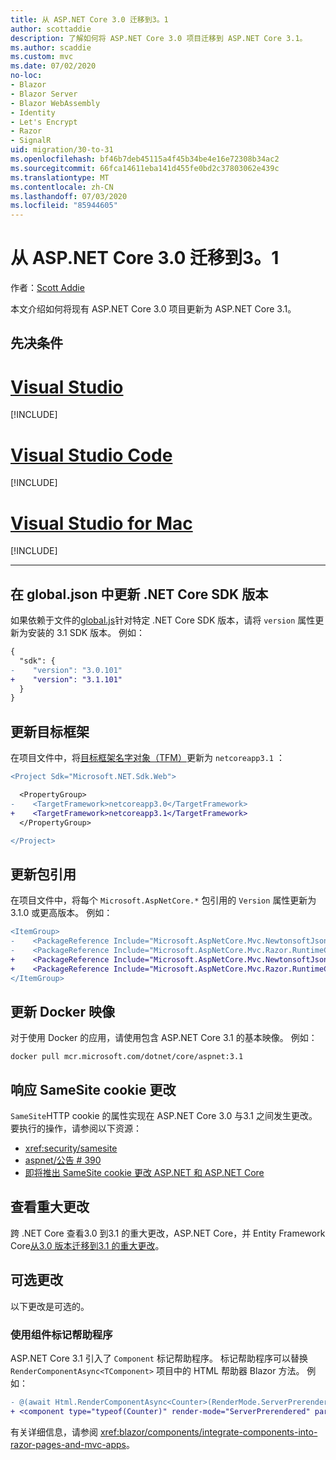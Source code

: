 ```yaml
---
title: 从 ASP.NET Core 3.0 迁移到3。1
author: scottaddie
description: 了解如何将 ASP.NET Core 3.0 项目迁移到 ASP.NET Core 3.1。
ms.author: scaddie
ms.custom: mvc
ms.date: 07/02/2020
no-loc:
- Blazor
- Blazor Server
- Blazor WebAssembly
- Identity
- Let's Encrypt
- Razor
- SignalR
uid: migration/30-to-31
ms.openlocfilehash: bf46b7deb45115a4f45b34be4e16e72308b34ac2
ms.sourcegitcommit: 66fca14611eba141d455fe0bd2c37803062e439c
ms.translationtype: MT
ms.contentlocale: zh-CN
ms.lasthandoff: 07/03/2020
ms.locfileid: "85944605"
---
```

# <a name="migrate-from-aspnet-core-30-to-31"></a>从 ASP.NET Core 3.0 迁移到3。1

作者：[Scott Addie](https://github.com/scottaddie)

本文介绍如何将现有 ASP.NET Core 3.0 项目更新为 ASP.NET Core 3.1。

## <a name="prerequisites"></a>先决条件

# <a name="visual-studio"></a>[Visual Studio](#tab/visual-studio)

[!INCLUDE[](~/includes/net-core-prereqs-vs-3.1.md)]

# <a name="visual-studio-code"></a>[Visual Studio Code](#tab/visual-studio-code)

[!INCLUDE[](~/includes/net-core-prereqs-vsc-3.1.md)]

# <a name="visual-studio-for-mac"></a>[Visual Studio for Mac](#tab/visual-studio-mac)

[!INCLUDE[](~/includes/net-core-prereqs-mac-3.1.md)]

---

## <a name="update-net-core-sdk-version-in-globaljson"></a>在 global.json 中更新 .NET Core SDK 版本

如果依赖于文件的[global.js](/dotnet/core/tools/global-json)针对特定 .NET Core SDK 版本，请将 `version` 属性更新为安装的 3.1 SDK 版本。 例如：

```diff
{
  "sdk": {
-    "version": "3.0.101"
+    "version": "3.1.101"
  }
}
```

## <a name="update-the-target-framework"></a>更新目标框架

在项目文件中，将[目标框架名字对象（TFM）](/dotnet/standard/frameworks)更新为 `netcoreapp3.1` ：

```diff
<Project Sdk="Microsoft.NET.Sdk.Web">

  <PropertyGroup>
-    <TargetFramework>netcoreapp3.0</TargetFramework>
+    <TargetFramework>netcoreapp3.1</TargetFramework>
  </PropertyGroup>

</Project>
```

## <a name="update-package-references"></a>更新包引用

在项目文件中，将每个 `Microsoft.AspNetCore.*` 包引用的 `Version` 属性更新为3.1.0 或更高版本。 例如：

```diff
<ItemGroup>
-    <PackageReference Include="Microsoft.AspNetCore.Mvc.NewtonsoftJson" Version="3.0.0" />
-    <PackageReference Include="Microsoft.AspNetCore.Mvc.Razor.RuntimeCompilation" Version="3.0.0" Condition="'$(Configuration)' == 'Debug'" />
+    <PackageReference Include="Microsoft.AspNetCore.Mvc.NewtonsoftJson" Version="3.1.1" />
+    <PackageReference Include="Microsoft.AspNetCore.Mvc.Razor.RuntimeCompilation" Version="3.1.1" Condition="'$(Configuration)' == 'Debug'" />
</ItemGroup>
```

## <a name="update-docker-images"></a>更新 Docker 映像

对于使用 Docker 的应用，请使用包含 ASP.NET Core 3.1 的基本映像。 例如：

```console
docker pull mcr.microsoft.com/dotnet/core/aspnet:3.1
```

## <a name="react-to-samesite-cookie-changes"></a>响应 SameSite cookie 更改

`SameSite`HTTP cookie 的属性实现在 ASP.NET Core 3.0 与3.1 之间发生更改。 要执行的操作，请参阅以下资源：

* <xref:security/samesite>
* [aspnet/公告 # 390](https://github.com/aspnet/Announcements/issues/390)
* [即将推出 SameSite cookie 更改 ASP.NET 和 ASP.NET Core](https://devblogs.microsoft.com/aspnet/upcoming-samesite-cookie-changes-in-asp-net-and-asp-net-core/)

## <a name="review-breaking-changes"></a>查看重大更改

跨 .NET Core 查看3.0 到3.1 的重大更改，ASP.NET Core，并 Entity Framework Core[从3.0 版本迁移到3.1 的重大更改](/dotnet/core/compatibility/3.0-3.1)。

## <a name="optional-changes"></a>可选更改

以下更改是可选的。

### <a name="use-the-component-tag-helper"></a>使用组件标记帮助程序

ASP.NET Core 3.1 引入了 `Component` 标记帮助程序。 标记帮助程序可以替换 `RenderComponentAsync<TComponent>` 项目中的 HTML 帮助器 Blazor 方法。 例如：

```diff
- @(await Html.RenderComponentAsync<Counter>(RenderMode.ServerPrerendered, new { IncrementAmount = 10 }))
+ <component type="typeof(Counter)" render-mode="ServerPrerendered" param-IncrementAmount="10" />
```

有关详细信息，请参阅 <xref:blazor/components/integrate-components-into-razor-pages-and-mvc-apps>。

